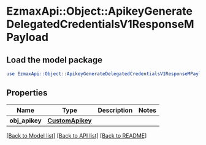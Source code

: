 # EzmaxApi::Object::ApikeyGenerateDelegatedCredentialsV1ResponseMPayload

## Load the model package
```perl
use EzmaxApi::Object::ApikeyGenerateDelegatedCredentialsV1ResponseMPayload;
```

## Properties
Name | Type | Description | Notes
------------ | ------------- | ------------- | -------------
**obj_apikey** | [**CustomApikey**](CustomApikey.md) |  | 

[[Back to Model list]](../README.md#documentation-for-models) [[Back to API list]](../README.md#documentation-for-api-endpoints) [[Back to README]](../README.md)



